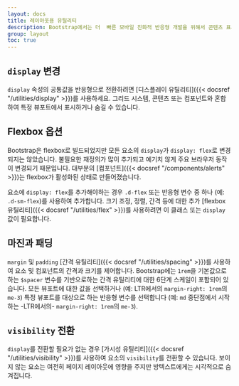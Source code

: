 ```yaml
---
layout: docs
title: 레이아웃용 유틸리티
description: Bootstrap에서는 더  빠른 모바일 친화적 반응형 개발을 위해서 콘텐츠 표시, 숨기기, 정렬, 간격 조정을 위한 수십 개의 유틸리티 클래스가 포함되어 있습니다.
group: layout
toc: true
---
```


## `display` 변경

`display` 속성의 공통값을 반응형으로 전환하려면 [디스플레이 유틸리티]({{< docsref "/utilities/display" >}})를 사용하세요. 그리드 시스템, 콘텐츠 또는 컴포넌트와 혼합하여 특정 뷰포트에서 표시하거나 숨길 수 있습니다.

## Flexbox 옵션

Bootstrap은 flexbox로 빌드되었지만 모든 요소의 `display`가 `display: flex`로 변경되지는 않았습니다. 불필요한 재정의가 많이 추가되고 예기치 않게 주요 브라우저 동작이 변경되기 때문입니다. 대부분의 [컴포넌트]({{< docsref "/components/alerts" >}})는 flexbox가 활성화된 상태로 만들어졌습니다.

요소에 `display: flex`를 추가해야하는 경우 `.d-flex` 또는 반응형 변수 중 하나 (예: `.d-sm-flex`)를 사용하여 추가합니다. 크기 조정, 정렬, 간격 등에 대한 추가 [flexbox 유틸리티]({{< docsref "/utilities/flex" >}})를 사용하려면 이 클래스 또는 `display` 값이 필요합니다.

## 마진과 패딩

`margin` 및 `padding` [간격 유틸리티]({{< docsref "/utilities/spacing" >}})를 사용하여 요소 및 컴포넌트의 간격과 크기를 제어합니다. Bootstrap에는 `1rem`을 기본값으로 하는 `$spacer` 변수를 기반으로하는 간격 유틸리티에 대한 6단계 스케일이 포함되어 있습니다. 모든 뷰포트에 대한 값을 선택하거나 (예: LTR에서의 `margin-right: 1rem`의 `me-3`) 특정 뷰포트를 대상으로 하는 반응형 변수를 선택합니다 (예: `md` 중단점에서 시작하는 -LTR에서의- `margin-right: 1rem`의 `me-3`).

## `visibility` 전환

`display`를 전환할 필요가 없는 경우 [가시성 유틸리티]({{< docsref "/utilities/visibility" >}})를 사용하여 요소의 `visibility`를 전환할 수 있습니다. 보이지 않는 요소는 여전히 페이지 레이아웃에 영향을 주지만 방텍스트에게는 시각적으로 숨겨집니다.
